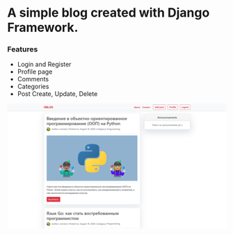 # A simple blog created with Django Framework.

### Features

- Login and Register
- Profile page
- Comments
- Categories
- Post Create, Update, Delete

![](media/site-sc.png)
